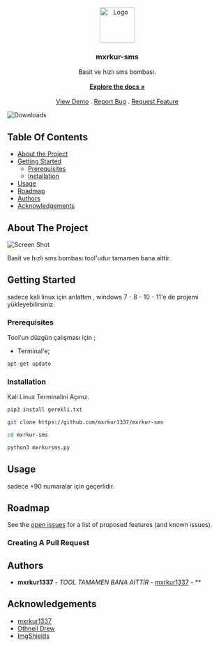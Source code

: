 <br/>
<p align="center">
  <a href="https://github.com/mxrkur1337/https://github.com/mxrkur1337/mxrkur-sms/README.md">
    <img src="https://play-lh.googleusercontent.com/gV2A6Pfuln_kt25BR7FaPtZlWPcrIIvhuWJ16cUmuLsGBe5ZltqW1CItJHTmpa7t3zYg" alt="Logo" width="80" height="80">
  </a>

  <h3 align="center">mxrkur-sms</h3>

  <p align="center">
    Basit ve hızlı sms bombası.
    <br/>
    <br/>
    <a href="https://github.com/mxrkur1337/https://github.com/mxrkur1337/mxrkur-sms/README.md"><strong>Explore the docs »</strong></a>
    <br/>
    <br/>
    <a href="https://github.com/mxrkur1337/https://github.com/mxrkur1337/mxrkur-sms/README.md">View Demo</a>
    .
    <a href="https://github.com/mxrkur1337/https://github.com/mxrkur1337/mxrkur-sms/README.md/issues">Report Bug</a>
    .
    <a href="https://github.com/mxrkur1337/https://github.com/mxrkur1337/mxrkur-sms/README.md/issues">Request Feature</a>
  </p>
</p>

![Downloads](https://img.shields.io/github/downloads/mxrkur1337/https://github.com/mxrkur1337/mxrkur-sms/README.md/total) 

## Table Of Contents

* [About the Project](#about-the-project)
* [Getting Started](#getting-started)
  * [Prerequisites](#prerequisites)
  * [Installation](#installation)
* [Usage](#usage)
* [Roadmap](#roadmap)
* [Authors](#authors)
* [Acknowledgements](#acknowledgements)

## About The Project

![Screen Shot](https://cdn.discordapp.com/attachments/1167790278636220457/1191349812742856774/image.png?ex=65a51df9&is=6592a8f9&hm=d7253e9034103b6d90bcec43649512fa8f6d6d9d1fd2d564d97da3d77d40003e&)

Basit ve hızlı sms bombası tool'udur tamamen bana aittir.


## Getting Started

sadece kali linux için anlattım , windows 7 - 8 - 10 - 11'e de projemi yükleyebilirsiniz.

### Prerequisites

Tool'un düzgün çalışması için ;

* Terminal'e;

```sh
apt-get update
```

### Installation

 Kali Linux Terminalini Açınız.

```sh
pip3 install gerekli.txt
```

```sh
git clone https://github.com/mxrkur1337/mxrkur-sms
```

```sh
cd mxrkur-sms
```

```sh
python3 mxrkursms.py
```

## Usage

sadece +90 numaralar için geçerlidir.

## Roadmap

See the [open issues](https://github.com/mxrkur1337/https://github.com/mxrkur1337/mxrkur-sms/README.md/issues) for a list of proposed features (and known issues).

### Creating A Pull Request



## Authors

* **mxrkur1337** - *TOOL TAMAMEN BANA AİTTİR* - [mxrkur1337](https://github.com/mxrkur1337) - **

## Acknowledgements

* [mxrkur1337]()
* [Othneil Drew](https://github.com/mxrkur1337/mxrkur-sms)
* [ImgShields](https://shields.io/)
